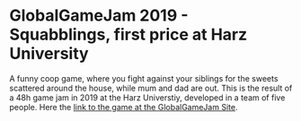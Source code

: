 # GlobalGameJam 2019 - Squabblings, first price at Harz University

A funny coop game, where you fight against your siblings for the sweets scattered around the house, while mum and dad are out.
This is the result of a 48h game jam in 2019 at the Harz Universtiy, developed in a team of five people.
Here the [link to the game at the GlobalGameJam Site](https://v3.globalgamejam.org/2019/games/squabblings).
